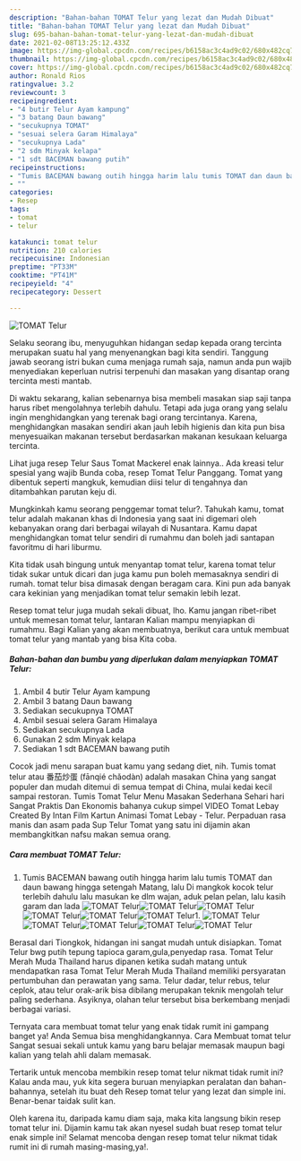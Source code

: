 ```yaml
---
description: "Bahan-bahan TOMAT Telur yang lezat dan Mudah Dibuat"
title: "Bahan-bahan TOMAT Telur yang lezat dan Mudah Dibuat"
slug: 695-bahan-bahan-tomat-telur-yang-lezat-dan-mudah-dibuat
date: 2021-02-08T13:25:12.433Z
image: https://img-global.cpcdn.com/recipes/b6158ac3c4ad9c02/680x482cq70/tomat-telur-foto-resep-utama.jpg
thumbnail: https://img-global.cpcdn.com/recipes/b6158ac3c4ad9c02/680x482cq70/tomat-telur-foto-resep-utama.jpg
cover: https://img-global.cpcdn.com/recipes/b6158ac3c4ad9c02/680x482cq70/tomat-telur-foto-resep-utama.jpg
author: Ronald Rios
ratingvalue: 3.2
reviewcount: 3
recipeingredient:
- "4 butir Telur Ayam kampung"
- "3 batang Daun bawang"
- "secukupnya TOMAT"
- "sesuai selera Garam Himalaya"
- "secukupnya Lada"
- "2 sdm Minyak kelapa"
- "1 sdt BACEMAN bawang putih"
recipeinstructions:
- "Tumis BACEMAN bawang outih hingga harim lalu tumis TOMAT dan daun bawang hingga setengah Matang, lalu Di mangkok kocok telur terlebih dahulu lalu masukan ke dlm wajan, aduk pelan pelan, lalu kasih garam dan lada"
- ""
categories:
- Resep
tags:
- tomat
- telur

katakunci: tomat telur 
nutrition: 210 calories
recipecuisine: Indonesian
preptime: "PT33M"
cooktime: "PT41M"
recipeyield: "4"
recipecategory: Dessert

---
```



![TOMAT Telur](https://img-global.cpcdn.com/recipes/b6158ac3c4ad9c02/680x482cq70/tomat-telur-foto-resep-utama.jpg)

Selaku seorang ibu, menyuguhkan hidangan sedap kepada orang tercinta merupakan suatu hal yang menyenangkan bagi kita sendiri. Tanggung jawab seorang istri bukan cuma menjaga rumah saja, namun anda pun wajib menyediakan keperluan nutrisi terpenuhi dan masakan yang disantap orang tercinta mesti mantab.

Di waktu  sekarang, kalian sebenarnya bisa membeli masakan siap saji tanpa harus ribet mengolahnya terlebih dahulu. Tetapi ada juga orang yang selalu ingin menghidangkan yang terenak bagi orang tercintanya. Karena, menghidangkan masakan sendiri akan jauh lebih higienis dan kita pun bisa menyesuaikan makanan tersebut berdasarkan makanan kesukaan keluarga tercinta. 

Lihat juga resep Telur Saus Tomat Mackerel enak lainnya.. Ada kreasi telur spesial yang wajib Bunda coba, resep Tomat Telur Panggang. Tomat yang dibentuk seperti mangkuk, kemudian diisi telur di tengahnya dan ditambahkan parutan keju di.

Mungkinkah kamu seorang penggemar tomat telur?. Tahukah kamu, tomat telur adalah makanan khas di Indonesia yang saat ini digemari oleh kebanyakan orang dari berbagai wilayah di Nusantara. Kamu dapat menghidangkan tomat telur sendiri di rumahmu dan boleh jadi santapan favoritmu di hari liburmu.

Kita tidak usah bingung untuk menyantap tomat telur, karena tomat telur tidak sukar untuk dicari dan juga kamu pun boleh memasaknya sendiri di rumah. tomat telur bisa dimasak dengan beragam cara. Kini pun ada banyak cara kekinian yang menjadikan tomat telur semakin lebih lezat.

Resep tomat telur juga mudah sekali dibuat, lho. Kamu jangan ribet-ribet untuk memesan tomat telur, lantaran Kalian mampu menyiapkan di rumahmu. Bagi Kalian yang akan membuatnya, berikut cara untuk membuat tomat telur yang mantab yang bisa Kita coba.

<!--inarticleads1-->

##### Bahan-bahan dan bumbu yang diperlukan dalam menyiapkan TOMAT Telur:

1. Ambil 4 butir Telur Ayam kampung
1. Ambil 3 batang Daun bawang
1. Sediakan secukupnya TOMAT
1. Ambil sesuai selera Garam Himalaya
1. Sediakan secukupnya Lada
1. Gunakan 2 sdm Minyak kelapa
1. Sediakan 1 sdt BACEMAN bawang putih


Cocok jadi menu sarapan buat kamu yang sedang diet, nih. Tumis tomat telur atau 番茄炒蛋 (fānqié chǎodàn) adalah masakan China yang sangat populer dan mudah ditemui di semua tempat di China, mulai kedai kecil sampai restoran. Tumis Tomat Telur Menu Masakan Sederhana Sehari hari Sangat Praktis Dan Ekonomis bahanya cukup simpel VIDEO Tomat Lebay Created By Intan Film Kartun Animasi Tomat Lebay - Telur. Perpaduan rasa manis dan asam pada Sup Telur Tomat yang satu ini dijamin akan membangkitkan nafsu makan semua orang. 

<!--inarticleads2-->

##### Cara membuat TOMAT Telur:

1. Tumis BACEMAN bawang outih hingga harim lalu tumis TOMAT dan daun bawang hingga setengah Matang, lalu Di mangkok kocok telur terlebih dahulu lalu masukan ke dlm wajan, aduk pelan pelan, lalu kasih garam dan lada
<img src="//assets-global.cpcdn.com/assets/icons/button_play-2c75c40dde080a61004c1f40b05d8f140eaff45d7e9e6481dc71c63d2e7c4909.png" alt="TOMAT Telur"><img src="https://img-global.cpcdn.com/steps/ece83e5e387cdbe4/160x128cq70/tomat-telur-langkah-memasak-1-foto.jpg" alt="TOMAT Telur"><img src="//assets-global.cpcdn.com/assets/icons/button_play-2c75c40dde080a61004c1f40b05d8f140eaff45d7e9e6481dc71c63d2e7c4909.png" alt="TOMAT Telur"><img src="https://img-global.cpcdn.com/steps/274baaa31c4e6667/160x128cq70/tomat-telur-langkah-memasak-1-foto.jpg" alt="TOMAT Telur"><img src="//assets-global.cpcdn.com/assets/icons/button_play-2c75c40dde080a61004c1f40b05d8f140eaff45d7e9e6481dc71c63d2e7c4909.png" alt="TOMAT Telur"><img src="https://img-global.cpcdn.com/steps/dd30f701d6af15f7/160x128cq70/tomat-telur-langkah-memasak-1-foto.jpg" alt="TOMAT Telur">1. 
<img src="//assets-global.cpcdn.com/assets/icons/button_play-2c75c40dde080a61004c1f40b05d8f140eaff45d7e9e6481dc71c63d2e7c4909.png" alt="TOMAT Telur"><img src="https://img-global.cpcdn.com/steps/032ac60c3944106a/160x128cq70/tomat-telur-langkah-memasak-2-foto.jpg" alt="TOMAT Telur"><img src="//assets-global.cpcdn.com/assets/icons/button_play-2c75c40dde080a61004c1f40b05d8f140eaff45d7e9e6481dc71c63d2e7c4909.png" alt="TOMAT Telur"><img src="https://img-global.cpcdn.com/steps/a599f44bdf87cffc/160x128cq70/tomat-telur-langkah-memasak-2-foto.jpg" alt="TOMAT Telur"><img src="https://img-global.cpcdn.com/steps/03b1590386613923/160x128cq70/tomat-telur-langkah-memasak-2-foto.jpg" alt="TOMAT Telur">

Berasal dari Tiongkok, hidangan ini sangat mudah untuk disiapkan. Tomat Telur bwg putih tepung tapioca garam,gula,penyedap rasa. Tomat Telur Merah Muda Thailand harus dipanen ketika sudah matang untuk mendapatkan rasa Tomat Telur Merah Muda Thailand memiliki persyaratan pertumbuhan dan perawatan yang sama. Telur dadar, telur rebus, telur ceplok, atau telur orak-arik bisa dibilang merupakan teknik mengolah telur paling sederhana. Asyiknya, olahan telur tersebut bisa berkembang menjadi berbagai variasi. 

Ternyata cara membuat tomat telur yang enak tidak rumit ini gampang banget ya! Anda Semua bisa menghidangkannya. Cara Membuat tomat telur Sangat sesuai sekali untuk kamu yang baru belajar memasak maupun bagi kalian yang telah ahli dalam memasak.

Tertarik untuk mencoba membikin resep tomat telur nikmat tidak rumit ini? Kalau anda mau, yuk kita segera buruan menyiapkan peralatan dan bahan-bahannya, setelah itu buat deh Resep tomat telur yang lezat dan simple ini. Benar-benar taidak sulit kan. 

Oleh karena itu, daripada kamu diam saja, maka kita langsung bikin resep tomat telur ini. Dijamin kamu tak akan nyesel sudah buat resep tomat telur enak simple ini! Selamat mencoba dengan resep tomat telur nikmat tidak rumit ini di rumah masing-masing,ya!.

